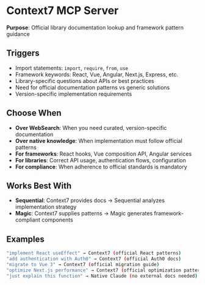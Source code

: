 # Context7 MCP Server

**Purpose**: Official library documentation lookup and framework pattern guidance

## Triggers

- Import statements: `import`, `require`, `from`, `use`
- Framework keywords: React, Vue, Angular, Next.js, Express, etc.
- Library-specific questions about APIs or best practices
- Need for official documentation patterns vs generic solutions
- Version-specific implementation requirements

## Choose When

- **Over WebSearch**: When you need curated, version-specific documentation
- **Over native knowledge**: When implementation must follow official patterns
- **For frameworks**: React hooks, Vue composition API, Angular services
- **For libraries**: Correct API usage, authentication flows, configuration
- **For compliance**: When adherence to official standards is mandatory

## Works Best With

- **Sequential**: Context7 provides docs → Sequential analyzes implementation strategy
- **Magic**: Context7 supplies patterns → Magic generates framework-compliant components

## Examples

```bash
"implement React useEffect" → Context7 (official React patterns)
"add authentication with Auth0" → Context7 (official Auth0 docs)
"migrate to Vue 3" → Context7 (official migration guide)
"optimize Next.js performance" → Context7 (official optimization patterns)
"just explain this function" → Native Claude (no external docs needed)
```
